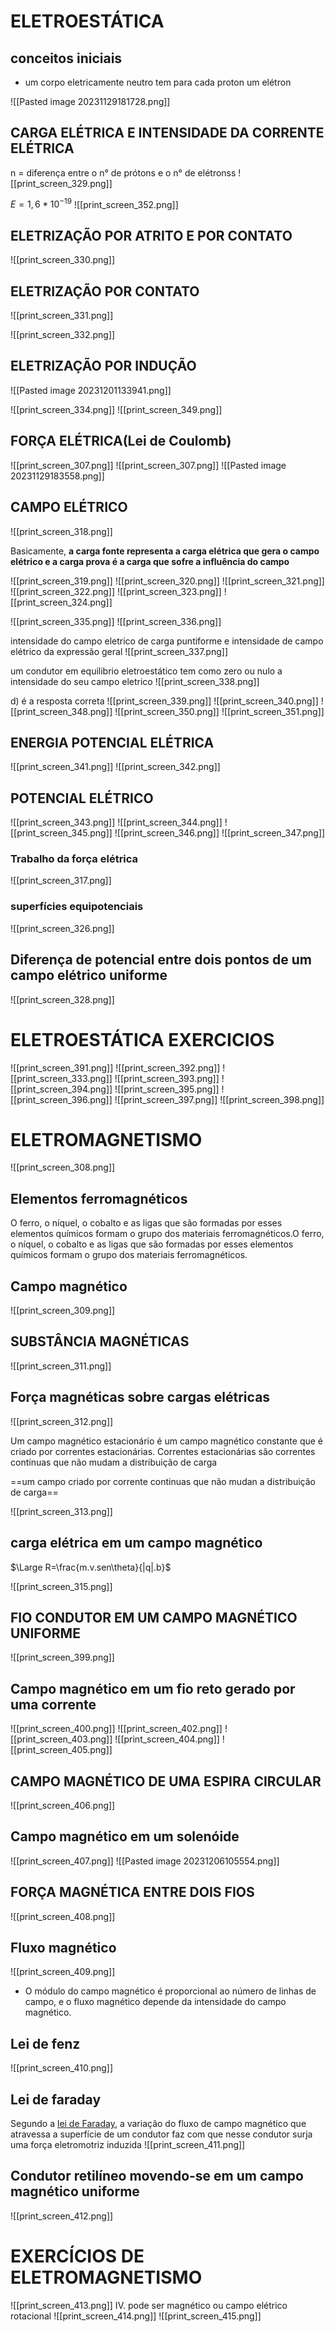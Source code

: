 # ELETROESTÁTICA
## conceitos iniciais

- um corpo eletricamente neutro tem para cada proton um elétron

![[Pasted image 20231129181728.png]]

## CARGA ELÉTRICA E INTENSIDADE DA CORRENTE ELÉTRICA

n = diferença entre o n° de prótons e o n° de elétronss
![[print_screen_329.png]]

$E=1,6*10^{-19}$
![[print_screen_352.png]]


## ELETRIZAÇÃO POR ATRITO E POR CONTATO

![[print_screen_330.png]]
## ELETRIZAÇÃO POR CONTATO
![[print_screen_331.png]]

![[print_screen_332.png]]
## ELETRIZAÇÃO POR  INDUÇÃO

![[Pasted image 20231201133941.png]]

![[print_screen_334.png]]
![[print_screen_349.png]]

## FORÇA ELÉTRICA(Lei de Coulomb)

![[print_screen_307.png]]
![[print_screen_307.png]]
![[Pasted image 20231129183558.png]]



## CAMPO ELÉTRICO


![[print_screen_318.png]]

Basicamente, **a carga fonte representa a carga elétrica que gera o campo elétrico e a carga prova é a carga que sofre a influência do campo**

![[print_screen_319.png]]
![[print_screen_320.png]]
![[print_screen_321.png]]
![[print_screen_322.png]]
![[print_screen_323.png]]
![[print_screen_324.png]]

![[print_screen_335.png]]
![[print_screen_336.png]]

intensidade do campo eletrico de carga puntiforme e intensidade de campo elétrico da expressão geral
![[print_screen_337.png]]

um condutor em equilibrio eletroestático tem como zero ou nulo a intensidade do seu campo eletrico 
![[print_screen_338.png]]

d) é a resposta correta
![[print_screen_339.png]]
![[print_screen_340.png]]
![[print_screen_348.png]]
![[print_screen_350.png]]
![[print_screen_351.png]]


## ENERGIA POTENCIAL ELÉTRICA

![[print_screen_341.png]]
![[print_screen_342.png]]

## POTENCIAL ELÉTRICO

![[print_screen_343.png]]
![[print_screen_344.png]]
![[print_screen_345.png]]
![[print_screen_346.png]]
![[print_screen_347.png]]

### Trabalho da força elétrica

![[print_screen_317.png]]


### superfícies equipotenciais

![[print_screen_326.png]]
## Diferença de potencial entre dois pontos de um campo elétrico uniforme
![[print_screen_328.png]]

# ELETROESTÁTICA EXERCICIOS 
![[print_screen_391.png]]
![[print_screen_392.png]]
![[print_screen_333.png]]
![[print_screen_393.png]]
![[print_screen_394.png]]
![[print_screen_395.png]]
![[print_screen_396.png]]
![[print_screen_397.png]]
![[print_screen_398.png]]



# ELETROMAGNETISMO

![[print_screen_308.png]]

## Elementos ferromagnéticos

O ferro, o níquel, o cobalto e as ligas que são formadas por esses elementos químicos formam o grupo dos materiais ferromagnéticos.O ferro, o níquel, o cobalto e as ligas que são formadas por esses elementos químicos formam o grupo dos materiais ferromagnéticos.

## Campo magnético

![[print_screen_309.png]]
## SUBSTÂNCIA MAGNÉTICAS

![[print_screen_311.png]]

## Força magnéticas sobre cargas elétricas

![[print_screen_312.png]]

Um campo magnético estacionário é um campo magnético constante que é criado por correntes estacionárias. Correntes estacionárias são correntes contínuas que não mudam a distribuição de carga

==um campo criado por corrente continuas que não mudan a distribuição de carga==

![[print_screen_313.png]]





## carga elétrica em um campo magnético

$\Large R=\frac{m.v.sen\theta}{|q|.b}$

![[print_screen_315.png]]
## FIO CONDUTOR EM UM CAMPO MAGNÉTICO UNIFORME

![[print_screen_399.png]]




## Campo magnético em um fio reto gerado por uma corrente

![[print_screen_400.png]]
![[print_screen_402.png]]
![[print_screen_403.png]]
![[print_screen_404.png]]
![[print_screen_405.png]]



## CAMPO MAGNÉTICO DE UMA ESPIRA CIRCULAR

![[print_screen_406.png]]
## Campo magnético em um solenóide

![[print_screen_407.png]]
![[Pasted image 20231206105554.png]]


## FORÇA MAGNÉTICA ENTRE DOIS FIOS

![[print_screen_408.png]]
## Fluxo magnético

![[print_screen_409.png]]

- O módulo do campo magnético é proporcional ao número de linhas de campo, e o fluxo magnético depende da intensidade do campo magnético.
## Lei de fenz

![[print_screen_410.png]]
## Lei de faraday

Segundo a [lei de Faraday](https://mundoeducacao.uol.com.br/fisica/lei-faraday.htm), a variação do fluxo de campo magnético que atravessa a superfície de um condutor faz com que nesse condutor surja uma força eletromotriz induzida
![[print_screen_411.png]]
## Condutor retilíneo movendo-se em um campo magnético uniforme

![[print_screen_412.png]]


# EXERCÍCIOS DE ELETROMAGNETISMO

![[print_screen_413.png]]
IV. pode ser magnético ou campo elétrico rotacional
![[print_screen_414.png]]
![[print_screen_415.png]]
